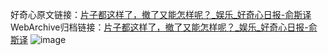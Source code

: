 好奇心原文链接：[片子都这样了，撤了又能怎样呢？_娱乐_好奇心日报-俞斯译](https://www.qdaily.com/articles/1483.html)
WebArchive归档链接：[片子都这样了，撤了又能怎样呢？_娱乐_好奇心日报-俞斯译](http://web.archive.org/web/20171019232338/http://www.qdaily.com/articles/1483.html)
![image](http://ww3.sinaimg.cn/large/007d5XDply1g3v4gy5wcxj30u050pnpd)